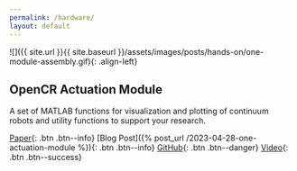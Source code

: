```yaml
---
permalink: /hardware/
layout: default
---
```

![]({{ site.url }}{{ site.baseurl }}/assets/images/posts/hands-on/one-module-assembly.gif){: .align-left}
## OpenCR Actuation Module

A set of MATLAB functions for visualization and plotting of continuum robots and utility functions to support your research.

[Paper](https://arxiv.org/pdf/2304.11850.pdf){: .btn .btn--info} 
[Blog Post]({% post_url /2023-04-28-one-actuation-module %}){: .btn .btn--info}
[GitHub](https://github.com/ContinuumRoboticsLab/OpenCR-Hardware){: .btn .btn--danger} 
[Video](https://youtu.be/0MefE64Gw0U){: .btn .btn--success}

